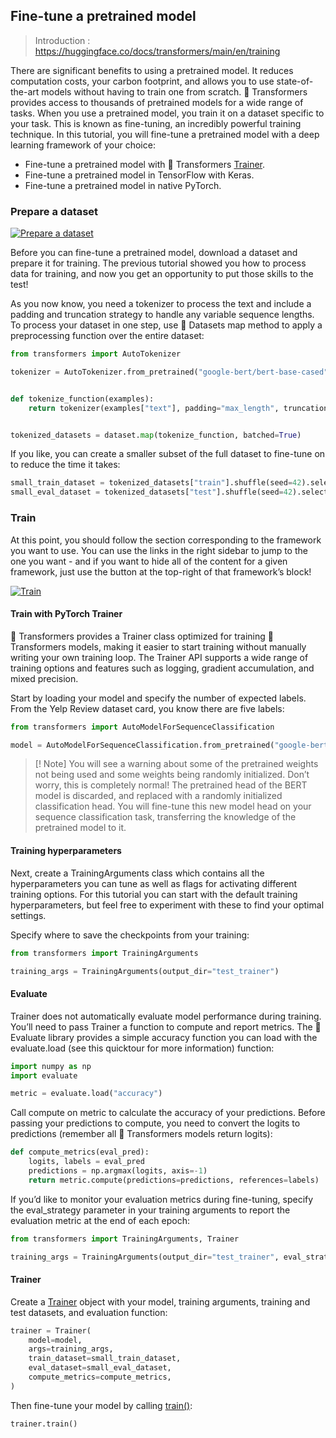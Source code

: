 
## Fine-tune a pretrained model

> Introduction : <https://huggingface.co/docs/transformers/main/en/training>

There are significant benefits to using a pretrained model. It reduces computation costs, your carbon footprint, and allows you to use state-of-the-art models without having to train one from scratch. 🤗 Transformers provides access to thousands of pretrained models for a wide range of tasks. When you use a pretrained model, you train it on a dataset specific to your task. This is known as fine-tuning, an incredibly powerful training technique. In this tutorial, you will fine-tune a pretrained model with a deep learning framework of your choice:

- Fine-tune a pretrained model with 🤗 Transformers [Trainer](https://huggingface.co/docs/transformers/main/en/main_classes/trainer#transformers.Trainer).
- Fine-tune a pretrained model in TensorFlow with Keras.
- Fine-tune a pretrained model in native PyTorch.

### Prepare a dataset

[![Prepare a dataset](http://img.youtube.com/vi/_BZearw7f0w/0.jpg)](https://youtu.be/_BZearw7f0w)

Before you can fine-tune a pretrained model, download a dataset and prepare it for training. The previous tutorial showed you how to process data for training, and now you get an opportunity to put those skills to the test!

As you now know, you need a tokenizer to process the text and include a padding and truncation strategy to handle any variable sequence lengths. To process your dataset in one step, use 🤗 Datasets map method to apply a preprocessing function over the entire dataset:

~~~py
from transformers import AutoTokenizer

tokenizer = AutoTokenizer.from_pretrained("google-bert/bert-base-cased")


def tokenize_function(examples):
    return tokenizer(examples["text"], padding="max_length", truncation=True)


tokenized_datasets = dataset.map(tokenize_function, batched=True)
~~~~

If you like, you can create a smaller subset of the full dataset to fine-tune on to reduce the time it takes:

~~~py
small_train_dataset = tokenized_datasets["train"].shuffle(seed=42).select(range(1000))
small_eval_dataset = tokenized_datasets["test"].shuffle(seed=42).select(range(1000))
~~~

### Train

At this point, you should follow the section corresponding to the framework you want to use. You can use the links in the right sidebar to jump to the one you want - and if you want to hide all of the content for a given framework, just use the button at the top-right of that framework’s block!

[![Train](http://img.youtube.com/vi/nvBXf7s7vTI/0.jpg)](https://youtu.be/nvBXf7s7vTI)

#### Train with PyTorch Trainer

🤗 Transformers provides a Trainer class optimized for training 🤗 Transformers models, making it easier to start training without manually writing your own training loop. The Trainer API supports a wide range of training options and features such as logging, gradient accumulation, and mixed precision.

Start by loading your model and specify the number of expected labels. From the Yelp Review dataset card, you know there are five labels:

~~~py
from transformers import AutoModelForSequenceClassification

model = AutoModelForSequenceClassification.from_pretrained("google-bert/bert-base-cased", num_labels=5)

~~~

> [! Note]
> You will see a warning about some of the pretrained weights not being used and some weights being randomly initialized. Don’t worry, this is completely normal! The pretrained head of the BERT model is discarded, and replaced with a randomly initialized classification head. You will fine-tune this new model head on your sequence classification task, transferring the knowledge of the pretrained model to it.


#### Training hyperparameters

Next, create a TrainingArguments class which contains all the hyperparameters you can tune as well as flags for activating different training options. For this tutorial you can start with the default training hyperparameters, but feel free to experiment with these to find your optimal settings.

Specify where to save the checkpoints from your training:
~~~py
from transformers import TrainingArguments

training_args = TrainingArguments(output_dir="test_trainer")
~~~

#### Evaluate

Trainer does not automatically evaluate model performance during training. You’ll need to pass Trainer a function to compute and report metrics. The 🤗 Evaluate library provides a simple accuracy function you can load with the evaluate.load (see this quicktour for more information) function:

~~~py
import numpy as np
import evaluate

metric = evaluate.load("accuracy")
~~~

Call compute on metric to calculate the accuracy of your predictions. Before passing your predictions to compute, you need to convert the logits to predictions (remember all 🤗 Transformers models return logits):
~~~py
def compute_metrics(eval_pred):
    logits, labels = eval_pred
    predictions = np.argmax(logits, axis=-1)
    return metric.compute(predictions=predictions, references=labels)
~~~

If you’d like to monitor your evaluation metrics during fine-tuning, specify the eval_strategy parameter in your training arguments to report the evaluation metric at the end of each epoch:

~~~py
from transformers import TrainingArguments, Trainer

training_args = TrainingArguments(output_dir="test_trainer", eval_strategy="epoch")
~~~

#### Trainer

Create a [Trainer](https://huggingface.co/docs/transformers/main/en/main_classes/trainer#transformers.Trainer) object with your model, training arguments, training and test datasets, and evaluation function:
~~~py
trainer = Trainer(
    model=model,
    args=training_args,
    train_dataset=small_train_dataset,
    eval_dataset=small_eval_dataset,
    compute_metrics=compute_metrics,
)
~~~

Then fine-tune your model by calling [train()](https://huggingface.co/docs/transformers/main/en/main_classes/trainer#transformers.Trainer.train):

~~~py
trainer.train()
~~~